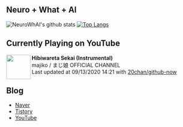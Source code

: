## Neuro + What + AI

![NeuroWhAI's github stats](https://github-readme-stats.vercel.app/api?username=neurowhai&count_private=true&show_icons=true)
[![Top Langs](https://github-readme-stats.vercel.app/api/top-langs/?username=neurowhai&layout=compact)](https://github.com/anuraghazra/github-readme-stats)

## Currently Playing on YouTube

[<img align="left" height="65" src="https://yt3.ggpht.com/a/AATXAJz_Qk0FXQLzPYKwqrcJiPbrob3S1GjGxNMU5Rarng=s88-c-k-c0xffffffff-no-nd-rj">](https://www.youtube.com/channel/UCT4_Eu49Yy0ydqP57DUl3nQ)

**Hibiwareta Sekai (Instrumental)**  
majiko / まじ娘 OFFICIAL CHANNEL  
Last updated at 09/13/2020 14:21 with [20chan/github-now](https://github.com/20chan/github-now)

## Blog

- [Naver](http://blog.naver.com/neurowhai)
- [Tistory](http://neurowhai.tistory.com/)
- [YouTube](https://www.youtube.com/channel/UCB_v1xU6laBHOeH6z4L-Mtw)
